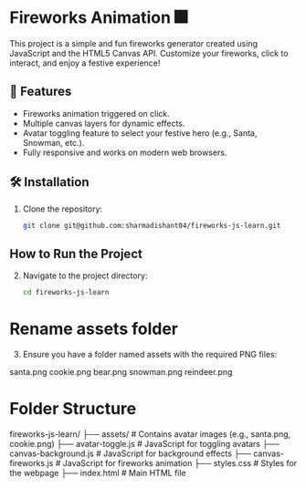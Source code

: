 # Fireworks Animation 🎆

This project is a simple and fun fireworks generator created using JavaScript and the HTML5 Canvas API. Customize your fireworks, click to interact, and enjoy a festive experience!

## 🚀 Features
- Fireworks animation triggered on click.
- Multiple canvas layers for dynamic effects.
- Avatar toggling feature to select your festive hero (e.g., Santa, Snowman, etc.).
- Fully responsive and works on modern web browsers.

## 🛠️ Installation
1. Clone the repository:
   ```bash
   git clone git@github.com:sharmadishant04/fireworks-js-learn.git

## How to Run the Project
2. Navigate to the project directory:

   ```bash
   cd fireworks-js-learn

# Rename assets folder
3. Ensure you have a folder named assets with the required PNG files:

santa.png
cookie.png
bear.png
snowman.png
reindeer.png

# Folder Structure

fireworks-js-learn/
├── assets/               # Contains avatar images (e.g., santa.png, cookie.png)
├── avatar-toggle.js      # JavaScript for toggling avatars
├── canvas-background.js  # JavaScript for background effects
├── canvas-fireworks.js   # JavaScript for fireworks animation
├── styles.css            # Styles for the webpage
├── index.html            # Main HTML file


